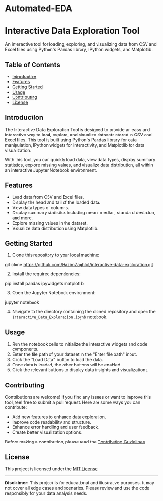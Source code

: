 # Automated-EDA
# Interactive Data Exploration Tool

An interactive tool for loading, exploring, and visualizing data from CSV and Excel files using Python's Pandas library, IPython widgets, and Matplotlib.

## Table of Contents

- [Introduction](#introduction)
- [Features](#features)
- [Getting Started](#getting-started)
- [Usage](#usage)
- [Contributing](#contributing)
- [License](#license)

## Introduction

The Interactive Data Exploration Tool is designed to provide an easy and interactive way to load, explore, and visualize datasets stored in CSV and Excel files. This tool is built using Python's Pandas library for data manipulation, IPython widgets for interactivity, and Matplotlib for data visualization.

With this tool, you can quickly load data, view data types, display summary statistics, explore missing values, and visualize data distribution, all within an interactive Jupyter Notebook environment.

## Features

- Load data from CSV and Excel files.
- Display the head and tail of the loaded data.
- View data types of columns.
- Display summary statistics including mean, median, standard deviation, and more.
- Explore missing values in the dataset.
- Visualize data distribution using Matplotlib.

## Getting Started

1. Clone this repository to your local machine:
   
git clone https://github.com/HazimZaghlol/interactive-data-exploration.git

2. Install the required dependencies:

pip install pandas ipywidgets matplotlib

3. Open the Jupyter Notebook environment:

jupyter notebook

4. Navigate to the directory containing the cloned repository and open the `Interactive_Data_Exploration.ipynb` notebook.

## Usage

1. Run the notebook cells to initialize the interactive widgets and code components.
2. Enter the file path of your dataset in the "Enter file path" input.
3. Click the "Load Data" button to load the data.
4. Once data is loaded, the other buttons will be enabled.
5. Click the relevant buttons to display data insights and visualizations.

## Contributing

Contributions are welcome! If you find any issues or want to improve this tool, feel free to submit a pull request. Here are some ways you can contribute:

- Add new features to enhance data exploration.
- Improve code readability and structure.
- Enhance error handling and user feedback.
- Create better visualization options.

Before making a contribution, please read the [Contributing Guidelines](CONTRIBUTING.md).

## License

This project is licensed under the [MIT License](LICENSE).

---

**Disclaimer:** This project is for educational and illustrative purposes. It may not cover all edge cases and scenarios. Please review and use the code responsibly for your data analysis needs.
